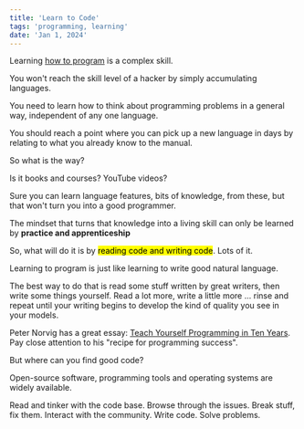 ```yaml
---
title: 'Learn to Code'
tags: 'programming, learning'
date: 'Jan 1, 2024'
---
```


Learning [how to program](http://www.catb.org/~esr/faqs/hacker-howto.html#skills1) is a complex skill.

You won't reach the skill level of a hacker by simply accumulating languages.

You need to learn how to think about programming problems in a general way, independent of any one language.

You should reach a point where you can pick up a new language in days by relating to what you already know to the manual.

So what is the way?

Is it books and courses? YouTube videos?

Sure you can learn language features, bits of knowledge, from these, but that won't turn you into a good programmer.

The mindset that turns that knowledge into a living skill can only be learned by **practice and apprenticeship**

So, what will do it is by <mark>reading code and writing code</mark>. Lots of it.

Learning to program is just like learning to write good natural language.

The best way to do that is read some stuff written by great writers, then write some things yourself. Read a lot more, write a little more ... rinse and repeat until your writing begins to develop the kind of quality you see in your models.

Peter Norvig has a great essay: [Teach Yourself Programming in Ten Years](http://norvig.com/21-days.html). Pay close attention to his "recipe for programming success".

But where can you find good code?

Open-source software, programming tools and operating systems are widely available.

Read and tinker with the code base. Browse through the issues. Break stuff, fix them. Interact with the community. Write code. Solve problems.
